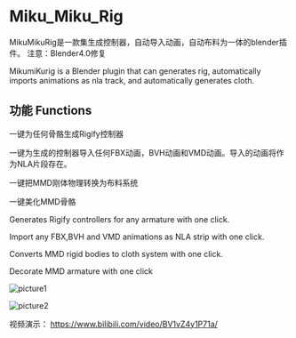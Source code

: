 # Miku_Miku_Rig
MikuMikuRig是一款集生成控制器，自动导入动画，自动布料为一体的blender插件。
注意：Blender4.0修复

MikumiKurig is a Blender plugin that can generates rig, automatically imports animations as nla track, and automatically generates cloth.

## 功能 Functions
一键为任何骨骼生成Rigify控制器

一键为生成的控制器导入任何FBX动画，BVH动画和VMD动画。导入的动画将作为NLA片段存在。

一键把MMD刚体物理转换为布料系统

一键美化MMD骨骼

Generates Rigify controllers for any armature with one click.

Import any FBX,BVH and VMD animations as NLA strip with one click.

Converts MMD rigid bodies to cloth system with one click.

Decorate MMD armature with one click

![picture1](https://github.com/958261649/Miku_Miku_Rig/blob/main/preview/QQ%E6%88%AA%E5%9B%BE20210616125213.png)

![picture2](https://github.com/958261649/Miku_Miku_Rig/blob/main/preview/QQ%E6%88%AA%E5%9B%BE20210616125406.png)

视频演示：
https://www.bilibili.com/video/BV1vZ4y1P71a/
